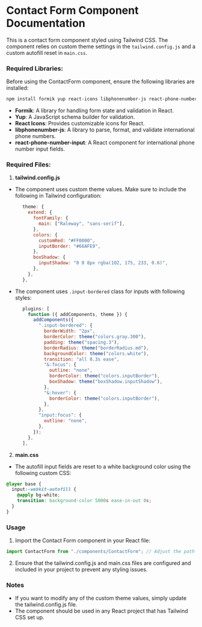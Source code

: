 # Contact Form Component Documentation

This is a contact form component styled using Tailwind CSS. The component relies on custom theme settings in the `tailwind.config.js` and a custom autofill reset in `main.css`.

### Required Libraries:

Before using the ContactForm component, ensure the following libraries are installed:

```bash
npm install formik yup react-icons libphonenumber-js react-phone-number-input
```

- **Formik**: A library for handling form state and validation in React.
- **Yup**: A JavaScript schema builder for validation.
- **React Icons**: Provides customizable icons for React.
- **libphonenumber-js**: A library to parse, format, and validate international phone numbers.
- **react-phone-number-input**: A React component for international phone number input fields.

### Required Files:

1.  **tailwind.config.js**

- The component uses custom theme values. Make sure to include the following in Tailwind configuration:

```javascript
      theme: {
        extend: {
          fontFamily: {
            main: ["Raleway", "sans-serif"],
          },
          colors: {
            customRed: "#FF0000",
            inputBorder: "#66AFE9",
          },
          boxShadow: {
            inputShadow: "0 0 8px rgba(102, 175, 233, 0.6)",
          },
        },
      },
```

- The component uses `.input-bordered` class for inputs with following styles:

```javascript
      plugins: [
        function ({ addComponents, theme }) {
          addComponents({
            ".input-bordered": {
              borderWidth: "2px",
              borderColor: theme("colors.gray.300"),
              padding: theme("spacing.3"),
              borderRadius: theme("borderRadius.md"),
              backgroundColor: theme("colors.white"),
              transition: "all 0.3s ease",
              "&:focus": {
                outline: "none",
                borderColor: theme("colors.inputBorder"),
                boxShadow: theme("boxShadow.inputShadow"),
              },
              "&:hover": {
                borderColor: theme("colors.inputBorder"),
              },
            },
            "input:focus": {
              outline: "none",
            },
          });
        },
      ],
```

2.  **main.css**

- The autofill input fields are reset to a white background color using the following custom CSS:

```css
@layer base {
  input:-webkit-autofill {
    @apply bg-white;
    transition: background-color 5000s ease-in-out 0s;
  }
}
```

### Usage

1. Import the Contact Form component in your React file:

```javascript
import ContactForm from "./components/ContactForm"; // Adjust the path as needed
```

2. Ensure that the tailwind.config.js and main.css files are configured and included in your project to prevent any styling issues.

### Notes

- If you want to modify any of the custom theme values, simply update the tailwind.config.js file.
- The component should be used in any React project that has Tailwind CSS set up.
